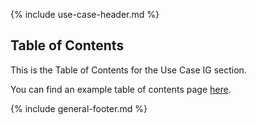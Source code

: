 {% include use-case-header.md %}

<h2 class="no-number">Table of Contents</h2>

This is the Table of Contents for the Use Case IG section.

You can find an example table of contents page [here](toc.html).

{% include general-footer.md %}